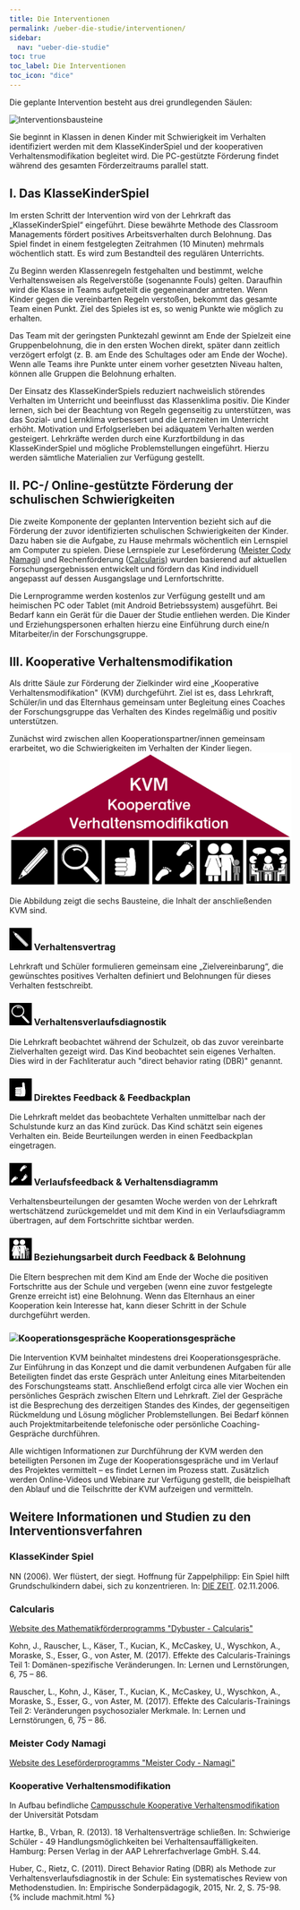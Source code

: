 ```yaml
---
title: Die Interventionen
permalink: /ueber-die-studie/interventionen/
sidebar:
  nav: "ueber-die-studie"
toc: true
toc_label: Die Interventionen
toc_icon: "dice"
---
```


Die geplante Intervention besteht aus drei grundlegenden Säulen:

![Interventionsbausteine](/assets/images/Interventionsübersicht.png)

Sie beginnt in Klassen in denen Kinder mit Schwierigkeit im Verhalten identifiziert werden mit dem KlasseKinderSpiel und der kooperativen Verhaltensmodifikation begleitet wird. Die PC-gestützte Förderung findet während des gesamten Förderzeitraums parallel statt. 

## I. Das KlasseKinderSpiel

Im ersten Schritt der Intervention wird von der Lehrkraft das „KlasseKinderSpiel“ eingeführt. Diese bewährte Methode des Classroom Managements fördert positives Arbeitsverhalten durch Belohnung. Das Spiel findet in einem festgelegten Zeitrahmen (10 Minuten) mehrmals wöchentlich statt. Es wird zum Bestandteil des regulären Unterrichts.

Zu Beginn werden Klassenregeln festgehalten und bestimmt, welche Verhaltensweisen als Regelverstöße (sogenannte Fouls) gelten. Daraufhin wird die Klasse in Teams aufgeteilt die gegeneinander antreten. Wenn Kinder gegen die vereinbarten Regeln verstoßen, bekommt das gesamte Team einen Punkt. Ziel des Spieles ist es, so wenig Punkte wie möglich zu erhalten. 

Das Team mit der geringsten Punktezahl gewinnt am Ende der Spielzeit eine Gruppenbelohnung, die in den ersten Wochen direkt, später dann zeitlich verzögert erfolgt (z. B. am Ende des Schultages oder am Ende der Woche). Wenn alle Teams ihre Punkte unter einem vorher gesetzten Niveau halten, können alle Gruppen die Belohnung erhalten. 

Der Einsatz des KlasseKinderSpiels reduziert nachweislich störendes Verhalten im Unterricht und beeinflusst das Klassenklima positiv. Die Kinder lernen, sich bei der Beachtung von Regeln gegenseitig zu unterstützen, was das Sozial- und Lernklima verbessert und die Lernzeiten im Unterricht erhöht. Motivation und Erfolgserleben bei adäquatem Verhalten werden gesteigert. 
Lehrkräfte werden durch eine Kurzfortbildung in das KlasseKinderSpiel und mögliche Problemstellungen eingeführt. Hierzu werden sämtliche Materialien zur Verfügung gestellt.

## II. PC-/ Online-gestützte Förderung der schulischen Schwierigkeiten

Die zweite Komponente der geplanten Intervention bezieht sich auf die Förderung der zuvor identifizierten schulischen Schwierigkeiten der Kinder. Dazu haben sie die Aufgabe, zu Hause mehrmals wöchentlich ein Lernspiel am Computer zu spielen. Diese Lernspiele zur Leseförderung ([Meister Cody Namagi](https://www.meistercody.com/produkte/namagi-legasthenie/)) und Rechenförderung ([Calcularis](https://dybuster.com/de/calcularis/)) wurden basierend auf aktuellen Forschungsergebnissen entwickelt und fördern das Kind individuell angepasst auf dessen Ausgangslage und Lernfortschritte. 

Die Lernprogramme werden kostenlos zur Verfügung gestellt und am heimischen PC oder Tablet (mit Android Betriebssystem) ausgeführt. Bei Bedarf kann ein Gerät für die Dauer der Studie entliehen werden. Die Kinder und Erziehungspersonen erhalten hierzu eine Einführung durch eine/n Mitarbeiter/in der Forschungsgruppe. 

## III. Kooperative Verhaltensmodifikation

Als dritte Säule zur Förderung der Zielkinder wird eine „Kooperative Verhaltensmodifikation" (KVM) durchgeführt. Ziel ist es, dass Lehrkraft, Schüler/in und das Elternhaus gemeinsam unter Begleitung eines Coaches der Forschungsgruppe das Verhalten des Kindes regelmäßig und positiv unterstützen.

Zunächst wird zwischen allen Kooperationspartner/innen gemeinsam erarbeitet, wo die Schwierigkeiten im Verhalten der Kinder liegen.  
![KVM Kooperative Verhaltensmodifikation - Gesamtbild](/assets/images/logos/KVM_komplett.png)

Die Abbildung zeigt die sechs Bausteine, die Inhalt der anschließenden KVM sind.

### ![Verhaltensvertrag](/assets/images/logos/KVM_Verhaltensvertrag_40Px.png) Verhaltensvertrag

Lehrkraft und Schüler formulieren gemeinsam eine „Zielvereinbarung“, die gewünschtes positives Verhalten definiert und Belohnungen für dieses Verhalten festschreibt.

### ![Verhaltensverlaufsdiagnostik](/assets/images/logos/KVM_Verhaltensverlaufsdiagnostik_40Px.png)   Verhaltensverlaufsdiagnostik 

Die Lehrkraft beobachtet während der Schulzeit, ob das zuvor vereinbarte Zielverhalten gezeigt wird. Das Kind beobachtet sein eigenes Verhalten. Dies wird in der Fachliteratur auch "direct behavior rating (DBR)" genannt.

### ![Direktes Feedback & Feedbackplan](/assets/images/logos/KVM_Feedback_Feedbackplan_40Px.png) Direktes Feedback & Feedbackplan

Die Lehrkraft meldet das beobachtete Verhalten unmittelbar nach der Schulstunde kurz an das Kind zurück. Das Kind schätzt sein eigenes Verhalten ein. Beide Beurteilungen werden in einen Feedbackplan eingetragen. 

### ![Verlaufsfeedback & Verhaltensdiagramme](/assets/images/logos/KVM_Verlaufsfeedback_Verhaltensdiagramm_40Px.png) Verlaufsfeedback & Verhaltensdiagramm

Verhaltensbeurteilungen der gesamten Woche werden von der Lehrkraft wertschätzend zurückgemeldet und mit dem Kind in ein Verlaufsdiagramm übertragen, auf dem Fortschritte sichtbar werden. 

### ![Beziehungsarbeit durch Feedback & Belohnung](/assets/images/logos/KVM_Beziehungsarbeit_40Px.png) Beziehungsarbeit durch Feedback & Belohnung

Die Eltern besprechen mit dem Kind am Ende der Woche die positiven Fortschritte aus der Schule und vergeben (wenn eine zuvor festgelegte Grenze erreicht ist) eine Belohnung. Wenn das Elternhaus an einer Kooperation kein Interesse hat, kann dieser Schritt in der Schule durchgeführt werden.

### ![Kooperationsgespräche](/assets/images/logos/KVM_Kooperationsgespräche_40Px.png)   Kooperationsgespräche

Die Intervention KVM beinhaltet mindestens drei Kooperationsgespräche. Zur Einführung in das Konzept und die damit verbundenen Aufgaben für alle Beteiligten findet das erste Gespräch unter Anleitung eines Mitarbeitenden des Forschungsteams statt. Anschließend erfolgt circa alle vier Wochen ein persönliches Gespräch zwischen Eltern und Lehrkraft. Ziel der Gespräche ist die Besprechung des derzeitigen Standes des Kindes, der gegenseitigen Rückmeldung und Lösung möglicher Problemstellungen. Bei Bedarf können auch Projektmitarbeitende telefonische oder persönliche Coaching-Gespräche durchführen. 

Alle wichtigen Informationen zur Durchführung der KVM werden den beteiligten Personen im Zuge der Kooperationsgespräche und im Verlauf des Projektes vermittelt – es findet Lernen im Prozess statt. Zusätzlich werden Online-Videos und Webinare zur Verfügung gestellt, die beispielhaft den Ablauf und die Teilschritte der KVM aufzeigen und vermitteln. 

## Weitere Informationen und Studien zu den Interventionsverfahren

### KlasseKinder Spiel
NN (2006). Wer flüstert, der siegt. Hoffnung für Zappelphilipp: Ein Spiel hilft Grundschulkindern dabei, sich zu konzentrieren. In: [DIE ZEIT](https://www.zeit.de/2006/45/C-Stillarbeit). 02.11.2006.

### Calcularis
[Website des Mathematikförderprogramms "Dybuster - Calcularis"](https://dybuster.com/de/calcularis/)

Kohn, J., Rauscher, L., Käser, T., Kucian, K., McCaskey, U., Wyschkon, A., Moraske, S., Esser, G., von Aster, M. (2017). Effekte des Calcularis-Trainings Teil 1: Domänen-spezifische Veränderungen. In: Lernen und Lernstörungen, 6, 75 – 86. 

Rauscher, L., Kohn, J., Käser, T., Kucian, K., McCaskey, U., Wyschkon, A., Moraske, S., Esser, G., von Aster, M. (2017). Effekte des Calcularis-Trainings Teil 2: Veränderungen psychosozialer Merkmale. In: Lernen und Lernstörungen, 6, 75 – 86. 


### Meister Cody Namagi
[Website des Leseförderprogramms "Meister Cody - Namagi"](https://www.meistercody.com/produkte/namagi-legasthenie/)

### Kooperative Verhaltensmodifikation
In Aufbau befindliche [Campusschule Kooperative Verhaltensmodifikation](https://www.uni-potsdam.de/de/campusschulen/netzwerke-in-planung/kooperative-verhaltensmodifikation.html) der Universität Potsdam 

Hartke, B., Vrban, R. (2013). 18 Verhaltensverträge schließen. In: Schwierige Schüler - 49 Handlungsmöglichkeiten bei Verhaltensauffälligkeiten.  Hamburg: Persen Verlag in der AAP Lehrerfachverlage GmbH. S.44.

Huber, C., Rietz, C. (2011). Direct Behavior Rating (DBR) als Methode zur Verhaltensverlaufsdiagnostik in der Schule: Ein systematisches Review von Methodenstudien. In: Empirische Sonderpädagogik, 2015, Nr. 2, S. 75-98.
{% include machmit.html %}
